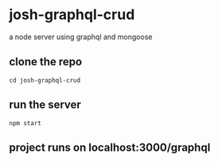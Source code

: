 # josh-graphql-crud
a node server using graphql and mongoose

## clone the repo
```
cd josh-graphql-crud
```

## run the server
```
npm start
```

## project runs on localhost:3000/graphql
